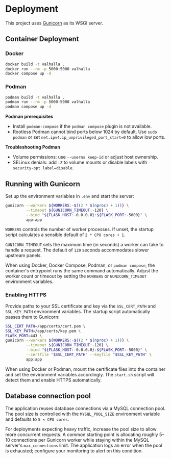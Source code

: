 # Deployment

This project uses [Gunicorn](https://gunicorn.org/) as its WSGI server.

## Container Deployment

### Docker

```sh
docker build -t valhalla .
docker run --rm -p 5000:5000 valhalla
docker compose up -d
```

### Podman

```sh
podman build -t valhalla .
podman run --rm -p 5000:5000 valhalla
podman compose up -d
```

**Podman prerequisites**

- Install `podman-compose` if the `podman compose` plugin is not available.
- Rootless Podman cannot bind ports below 1024 by default. Use `sudo podman` or
  set `net.ipv4.ip_unprivileged_port_start=0` to allow low ports.

**Troubleshooting Podman**

- Volume permissions: use `--userns keep-id` or adjust host ownership.
- SELinux denials: add `:Z` to volume mounts or disable labels with
  `--security-opt label=disable`.

## Running with Gunicorn

Set up the environment variables in `.env` and start the server:

```bash
gunicorn --workers ${WORKERS:-$((2 * $(nproc) + 1))} \
         --timeout ${GUNICORN_TIMEOUT:-120} \
         --bind "${FLASK_HOST:-0.0.0.0}:${FLASK_PORT:-5000}" \
         app:app
```

`WORKERS` controls the number of worker processes. If unset, the startup
script calculates a sensible default of `2 * CPU cores + 1`.

`GUNICORN_TIMEOUT` sets the maximum time (in seconds) a worker can take to
handle a request. The default of `120` seconds accommodates slower upstream
panels.

When using Docker, Docker Compose, Podman, or `podman compose`, the container's
entrypoint runs the same command automatically. Adjust the worker count or
timeout by setting the `WORKERS` or `GUNICORN_TIMEOUT` environment variables.

### Enabling HTTPS

Provide paths to your SSL certificate and key via the `SSL_CERT_PATH` and
`SSL_KEY_PATH` environment variables. The startup script automatically passes
them to Gunicorn:

```bash
SSL_CERT_PATH=/app/certs/cert.pem \
SSL_KEY_PATH=/app/certs/key.pem \
FLASK_PORT=443 \
gunicorn --workers ${WORKERS:-$((2 * $(nproc) + 1))} \
         --timeout ${GUNICORN_TIMEOUT:-120} \
         --bind "${FLASK_HOST:-0.0.0.0}:${FLASK_PORT:-5000}" \
         --certfile "$SSL_CERT_PATH" --keyfile "$SSL_KEY_PATH" \
         app:app
```

When using Docker or Podman, mount the certificate files into the container and
set the environment variables accordingly. The `start.sh` script will detect
them and enable HTTPS automatically.

## Database connection pool

The application reuses database connections via a MySQL connection pool. The
pool size is controlled with the `MYSQL_POOL_SIZE` environment variable and
defaults to `5 × CPU cores`.

For deployments expecting heavy traffic, increase the pool size to allow more
concurrent requests. A common starting point is allocating roughly 5–10
connections per Gunicorn worker while staying within the MySQL server's
`max_connections` limit. The application logs an error when the pool is
exhausted; configure your monitoring to alert on this condition.
